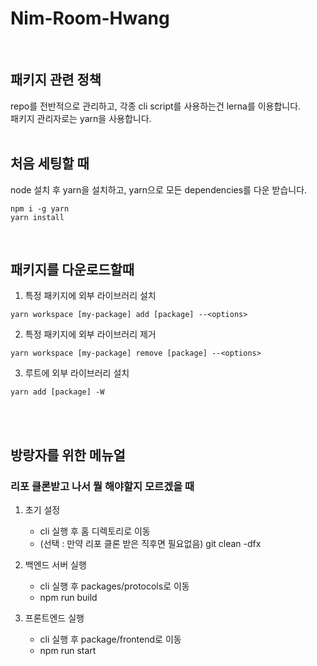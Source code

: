# Nim-Room-Hwang
<br>

## 패키지 관련 정책
repo를 전반적으로 관리하고, 각종 cli script를 사용하는건 lerna를 이용합니다. \
패키지 관리자로는 yarn을 사용합니다.
<br><br>

## 처음 세팅할 때
node 설치 후 yarn을 설치하고, yarn으로 모든 dependencies를 다운 받습니다.
```
npm i -g yarn
yarn install
```
<br>

## 패키지를 다운로드할때
1. 특정 패키지에 외부 라이브러리 설치
```
yarn workspace [my-package] add [package] --<options>
```
2. 특정 패키지에 외부 라이브러리 제거
```
yarn workspace [my-package] remove [package] --<options>
```
3. 루트에 외부 라이브러리 설치
```
yarn add [package] -W
```
<br>
<br>

## 방랑자를 위한 메뉴얼
### 리포 클론받고 나서 뭘 해야할지 모르겠을 때
1. 초기 설정
	- cli 실행 후 홈 디렉토리로 이동
	- (선택 : 만약 리포 클론 받은 직후면 필요없음) git clean -dfx

2. 백엔드 서버 실행
	- cli 실행 후 packages/protocols로 이동
	- npm run build

3. 프론트엔드 실행
	- cli 실행 후 package/frontend로 이동
	- npm run start
